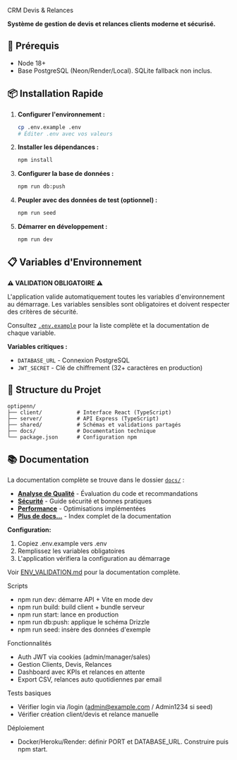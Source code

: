 CRM Devis & Relances

**Système de gestion de devis et relances clients moderne et sécurisé.**

## 🚀 Prérequis
- Node 18+
- Base PostgreSQL (Neon/Render/Local). SQLite fallback non inclus.

## 📦 Installation Rapide
1. **Configurer l'environnement :**
   ```bash
   cp .env.example .env
   # Éditer .env avec vos valeurs
   ```
2. **Installer les dépendances :**
   ```bash
   npm install
   ```
3. **Configurer la base de données :**
   ```bash
   npm run db:push
   ```
4. **Peupler avec des données de test (optionnel) :**
   ```bash
   npm run seed
   ```
5. **Démarrer en développement :**
   ```bash
   npm run dev
   ```

## 📋 Variables d'Environnement

**⚠️ VALIDATION OBLIGATOIRE ⚠️**

L'application valide automatiquement toutes les variables d'environnement au démarrage. Les variables sensibles sont obligatoires et doivent respecter des critères de sécurité.

Consultez [`.env.example`](./.env.example) pour la liste complète et la documentation de chaque variable.

**Variables critiques :**
- `DATABASE_URL` - Connexion PostgreSQL
- `JWT_SECRET` - Clé de chiffrement (32+ caractères en production)

## 📁 Structure du Projet

```
optipenn/
├── client/           # Interface React (TypeScript)
├── server/           # API Express (TypeScript)  
├── shared/           # Schémas et validations partagés
├── docs/             # Documentation technique
└── package.json      # Configuration npm
```

## 📚 Documentation

La documentation complète se trouve dans le dossier [`docs/`](./docs/) :

- [**Analyse de Qualité**](./docs/CODE_QUALITY_ANALYSIS.md) - Évaluation du code et recommandations
- [**Sécurité**](./docs/SECURITY.md) - Guide sécurité et bonnes pratiques
- [**Performance**](./docs/PERFORMANCE_IMPROVEMENTS.md) - Optimisations implémentées
- [**Plus de docs...**](./docs/README.md) - Index complet de la documentation

**Configuration:**
1. Copiez .env.example vers .env
2. Remplissez les variables obligatoires
3. L'application vérifiera la configuration au démarrage

Voir [ENV_VALIDATION.md](ENV_VALIDATION.md) pour la documentation complète.

Scripts
- npm run dev: démarre API + Vite en mode dev
- npm run build: build client + bundle serveur
- npm run start: lance en production
- npm run db:push: applique le schéma Drizzle
- npm run seed: insère des données d'exemple

Fonctionnalités
- Auth JWT via cookies (admin/manager/sales)
- Gestion Clients, Devis, Relances
- Dashboard avec KPIs et relances en attente
- Export CSV, relances auto quotidiennes par email

Tests basiques
- Vérifier login via /login (admin@example.com / Admin1234 si seed)
- Vérifier création client/devis et relance manuelle

Déploiement
- Docker/Heroku/Render: définir PORT et DATABASE_URL. Construire puis npm start.

